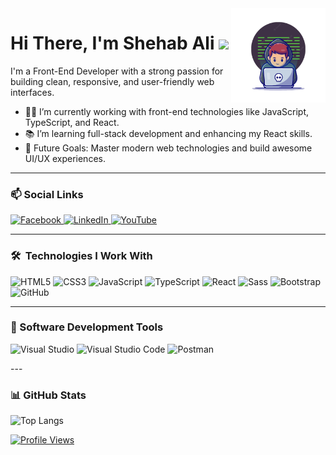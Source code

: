 <img align="right" src="https://raw.githubusercontent.com/mohamedelkashef15/mohamedelkashef15/main/github-profile.png" width="30%">

<h1>
  Hi There, I'm Shehab Ali 
  <img src="https://media.giphy.com/media/hvRJCLFzcasrR4ia7z/giphy.gif" width="28">
</h1>

<p>
I'm a Front-End Developer with a strong passion for building clean, responsive, and user-friendly web interfaces.
</p>

- 👨‍💻 I’m currently working with front-end technologies like JavaScript, TypeScript, and React.  
- 📚 I’m learning full-stack development and enhancing my React skills.  
- 🎯 Future Goals: Master modern web technologies and build awesome UI/UX experiences.  

---

### 📫 Social Links

<p>
  <a href="https://www.facebook.com/profile.php?id=61550362642349">
    <img src="https://img.shields.io/badge/-Facebook-3b5998?style=flat&logo=facebook&logoColor=white" alt="Facebook">
  </a>
  <a href="https://www.linkedin.com/in/shehabali241/">
    <img src="https://img.shields.io/badge/-Linkedin-0072b1?style=flat&logo=linkedin&logoColor=white" alt="LinkedIn">
  </a>
  <a href="https://www.youtube.com/@shehabAli-v2j">
    <img src="https://img.shields.io/badge/-YouTube-c4302b?style=flat&logo=youtube&logoColor=white" alt="YouTube">
  </a>
</p>


---

### 🛠 &nbsp;Technologies I Work With

![HTML5](https://img.shields.io/badge/-HTML5-000000?style=flat&logo=html5)
![CSS3](https://img.shields.io/badge/-CSS3-000000?style=flat&logo=css3)
![JavaScript](https://img.shields.io/badge/-JavaScript-000000?style=flat&logo=javascript)
![TypeScript](https://img.shields.io/badge/-TypeScript-000000?style=flat&logo=typescript)
![React](https://img.shields.io/badge/-React-000000?style=flat&logo=react)
![Sass](https://img.shields.io/badge/-Sass-000000?style=flat&logo=sass)
![Bootstrap](https://img.shields.io/badge/-Bootstrap-000000?style=flat&logo=bootstrap)
![GitHub](https://img.shields.io/badge/-GitHub-000000?style=flat&logo=github)

---
### 🧰 Software Development Tools

<p>
  <img src="https://img.shields.io/badge/-Visual%20Studio-5C2D91?style=flat&logo=visual-studio&logoColor=white" alt="Visual Studio" />
  <img src="https://img.shields.io/badge/-VS%20Code-007ACC?style=flat&logo=visual-studio-code&logoColor=white" alt="Visual Studio Code" />
  <img src="https://img.shields.io/badge/-Postman-FF6C37?style=flat&logo=postman&logoColor=white" alt="Postman" />
</p>
---

### 📊 GitHub Stats

![Top Langs](https://github-readme-stats.vercel.app/api/top-langs/?username=shehabali&layout=compact)

<a href="https://komarev.com/ghpvc/?username=shehabali&style=for-the-badge">
    <img src="https://komarev.com/ghpvc/?username=shehabali&style=for-the-badge" alt="Profile Views" />
</a>
